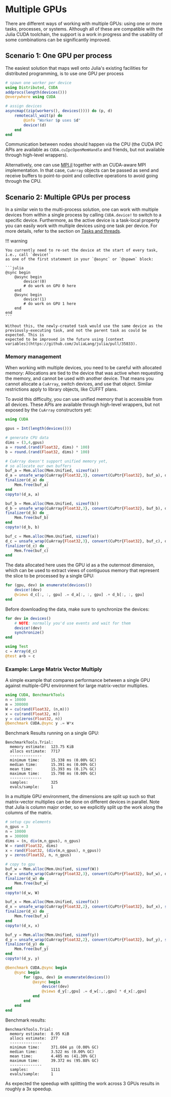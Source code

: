 # Multiple GPUs

There are different ways of working with multiple GPUs: using one or more tasks, processes,
or systems. Although all of these are compatible with the Julia CUDA toolchain, the support
is a work in progress and the usability of some combinations can be significantly improved.


## Scenario 1: One GPU per process

The easiest solution that maps well onto Julia's existing facilities for distributed
programming, is to use one GPU per process

```julia
# spawn one worker per device
using Distributed, CUDA
addprocs(length(devices()))
@everywhere using CUDA

# assign devices
asyncmap((zip(workers(), devices()))) do (p, d)
    remotecall_wait(p) do
        @info "Worker $p uses $d"
        device!(d)
    end
end
```

Communication between nodes should happen via the CPU (the CUDA IPC APIs are available as
`CUDA.cuIpcOpenMemHandle` and friends, but not available through high-level wrappers).

Alternatively, one can use [MPI.jl](https://github.com/JuliaParallel/MPI.jl) together with
an CUDA-aware MPI implementation. In that case, `CuArray` objects can be passed as send and
receive buffers to point-to-point and collective operations to avoid going through the CPU.


## Scenario 2: Multiple GPUs per process

In a similar vein to the multi-process solution, one can work with multiple devices from
within a single process by calling `CUDA.device!` to switch to a specific device.
Furthermore, as the active device is a task-local property you can easily work with multiple
devices using one task per device. For more details, refer to the section on [Tasks and
threads](@ref).

!!! warning

    You currently need to re-set the device at the start of every task, i.e., call `device!`
    as one of the first statement in your `@async` or `@spawn` block:

    ```julia
    @sync begin
        @async begin
            device!(0)
            # do work on GPU 0 here
        end
        @async begin
            device!(1)
            # do work on GPU 1 here
        end
    end
    ```

    Without this, the newly-created task would use the same device as the
    previously-executing task, and not the parent task as could be expected. This is
    expected to be improved in the future using [context
    variables](https://github.com/JuliaLang/julia/pull/35833).


### Memory management

When working with multiple devices, you need to be careful with allocated memory:
Allocations are tied to the device that was active when requesting the memory, and cannot be
used with another device. That means you cannot allocate a `CuArray`, switch devices, and
use that object. Similar restrictions apply to library objects, like CUFFT plans.

To avoid this difficulty, you can use unified memory that is accessible from all devices.
These APIs are available through high-level wrappers, but not exposed by the `CuArray`
constructors yet:

```julia
using CUDA

gpus = Int(length(devices()))

# generate CPU data
dims = (3,4,gpus)
a = round.(rand(Float32, dims) * 100)
b = round.(rand(Float32, dims) * 100)

# CuArray doesn't support unified memory yet,
# so allocate our own buffers
buf_a = Mem.alloc(Mem.Unified, sizeof(a))
d_a = unsafe_wrap(CuArray{Float32,3}, convert(CuPtr{Float32}, buf_a), dims)
finalizer(d_a) do _
    Mem.free(buf_a)
end
copyto!(d_a, a)

buf_b = Mem.alloc(Mem.Unified, sizeof(b))
d_b = unsafe_wrap(CuArray{Float32,3}, convert(CuPtr{Float32}, buf_b), dims)
finalizer(d_b) do _
    Mem.free(buf_b)
end
copyto!(d_b, b)

buf_c = Mem.alloc(Mem.Unified, sizeof(a))
d_c = unsafe_wrap(CuArray{Float32,3}, convert(CuPtr{Float32}, buf_c), dims)
finalizer(d_c) do _
    Mem.free(buf_c)
end
```

The data allocated here uses the GPU id as a the outermost dimension, which can be used to
extract views of contiguous memory that represent the slice to be processed by a single GPU:

```julia
for (gpu, dev) in enumerate(devices())
    device!(dev)
    @views d_c[:, :, gpu] .= d_a[:, :, gpu] .+ d_b[:, :, gpu]
end
```

Before downloading the data, make sure to synchronize the devices:

```julia
for dev in devices()
    # NOTE: normally you'd use events and wait for them
    device!(dev)
    synchronize()
end

using Test
c = Array(d_c)
@test a+b ≈ c
```

### Example: Large Matrix Vector Multiply 

A simple example that compares performance between a single GPU against
multiple-GPU environment for large matrix-vector multiplies.

```julia
using CUDA, BenchmarkTools
n = 10000
m = 300000
W = cu(rand(Float32, (n,m)))
x = cu(rand(Float32, m))
y = cu(zeros(Float32, n))
@benchmark CUDA.@sync y .= W*x
```

Benchmark Results running on a single GPU:
```
BenchmarkTools.Trial:
  memory estimate:  123.75 KiB
  allocs estimate:  7717
  --------------
  minimum time:     15.338 ms (0.00% GC)
  median time:      15.391 ms (0.00% GC)
  mean time:        15.393 ms (0.17% GC)
  maximum time:     15.798 ms (0.00% GC)
  --------------
  samples:          325
  evals/sample:     1
```

In a multiple GPU environment, the dimensions are split up such so that
matrix-vector multiplies can be done on different devices in parallel. Note that
Julia is column major order, so we explicitly split up the work along the
columns of the matrix.

```julia
# setup cpu elements
n_gpus = 3
n = 10000
m = 300000
dims = (n, div(m,n_gpus), n_gpus)
W = rand(Float32, dims)
x = rand(Float32, (div(m,n_gpus), n_gpus))
y = zeros(Float32, n, n_gpus)

# copy to gpu
buf_w = Mem.alloc(Mem.Unified, sizeof(W))
d_w = unsafe_wrap(CuArray{Float32,3}, convert(CuPtr{Float32}, buf_w), dims)
finalizer(d_w) do _
    Mem.free(buf_w)
end
copyto!(d_w, W)

buf_x = Mem.alloc(Mem.Unified, sizeof(x))
d_x = unsafe_wrap(CuArray{Float32,2}, convert(CuPtr{Float32}, buf_x), size(x))
finalizer(d_x) do _
    Mem.free(buf_x)
end
copyto!(d_x, x)

buf_y = Mem.alloc(Mem.Unified, sizeof(y))
d_y = unsafe_wrap(CuArray{Float32,2}, convert(CuPtr{Float32}, buf_y), size(y))
finalizer(d_y) do _
    Mem.free(buf_y)
end
copyto!(d_y, y)

@benchmark CUDA.@sync begin
    @sync begin
        for (gpu, dev) in enumerate(devices())
            @async begin
                device!(dev)
                @views d_y[:,gpu] .= d_w[:,:,gpu] * d_x[:,gpu]
            end
        end
    end
end
```

Benchmark results: 
```
BenchmarkTools.Trial:
  memory estimate:  8.95 KiB
  allocs estimate:  277
  --------------
  minimum time:     371.604 μs (0.00% GC)
  median time:      3.522 ms (0.00% GC)
  mean time:        4.485 ms (41.30% GC)
  maximum time:     39.372 ms (95.88% GC)
  --------------
  samples:          1111
  evals/sample:     1
```

As expected the speedup with splitting the work across 3 GPUs results in
roughly a 3x speedup.
